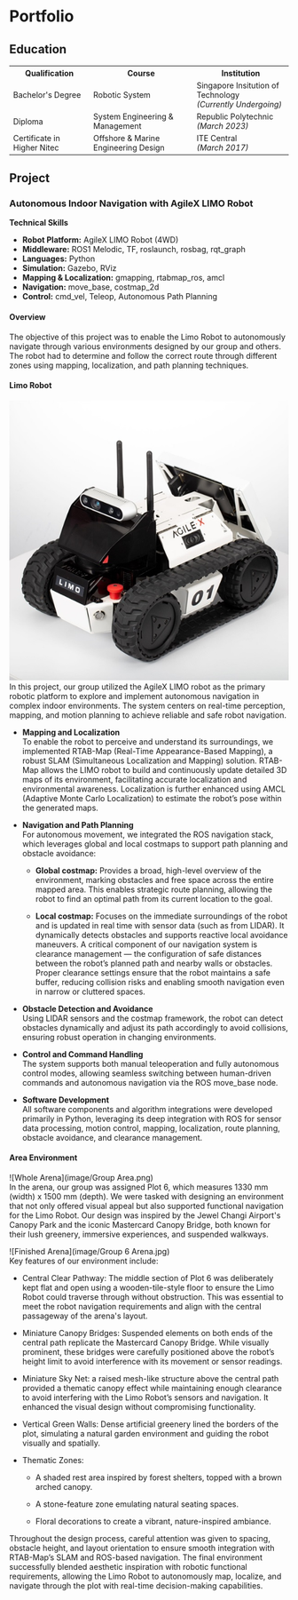 # Portfolio 


<h2 align="left">Education</h2>

<div align="left">

<table>
  <tr>
    <th>Qualification</th>
    <th>Course</th>
    <th>Institution</th>
  </tr>
    <tr>
    <td>Bachelor's Degree</td>
    <td>Robotic System</td>
    <td>Singapore Insitution of Technology<br><em>(Currently Undergoing)</em></td>
  </tr>
  <tr>
    <td>Diploma</td>
    <td>System Engineering & Management</td>
    <td>Republic Polytechnic<br><em>(March 2023)</em></td>
  </tr>
  <tr>
    <td>Certificate in Higher Nitec</td>
    <td>Offshore & Marine Engineering Design</td>
    <td>ITE Central<br><em>(March 2017)</em></td>
  </tr>
</table>

</div>

## Project
###  Autonomous Indoor Navigation with AgileX LIMO Robot
**Technical Skills**  
- **Robot Platform:** AgileX LIMO Robot (4WD)  
- **Middleware:** ROS1 Melodic, TF, roslaunch, rosbag, rqt_graph  
- **Languages:** Python  
- **Simulation:** Gazebo, RViz  
- **Mapping & Localization:** gmapping, rtabmap_ros, amcl  
- **Navigation:** move_base, costmap_2d  
- **Control:** cmd_vel, Teleop, Autonomous Path Planning  

#### Overview
The objective of this project was to enable the Limo Robot to autonomously navigate through various environments designed by our group and others. The robot had to determine and follow the correct route through different zones using mapping, localization, and path planning techniques.
#### Limo Robot
![Limo Robot](image/Limo.jpg)<br>
In this project, our group utilized the AgileX LIMO robot as the primary robotic platform to explore and implement autonomous navigation in complex indoor environments. The system centers on real-time perception, mapping, and motion planning to achieve reliable and safe robot navigation.

- <strong>Mapping and Localization</strong><br>
To enable the robot to perceive and understand its surroundings, we implemented RTAB-Map (Real-Time Appearance-Based Mapping), a robust SLAM (Simultaneous Localization and Mapping) solution. RTAB-Map allows the LIMO robot to build and continuously update detailed 3D maps of its environment, facilitating accurate localization and environmental awareness. Localization is further enhanced using AMCL (Adaptive Monte Carlo Localization) to estimate the robot’s pose within the generated maps.

- <strong>Navigation and Path Planning</strong><br>
For autonomous movement, we integrated the ROS navigation stack, which leverages global and local costmaps to support path planning and obstacle avoidance:

  - <strong>Global costmap:</strong> Provides a broad, high-level overview of the environment, marking obstacles and free space across the entire mapped area. This enables strategic route planning, allowing the robot to find an optimal path from its current location to the goal.
    
  - <strong>Local costmap:</strong> Focuses on the immediate surroundings of the robot and is updated in real time with sensor data (such as from LIDAR). It dynamically detects obstacles and supports reactive local avoidance maneuvers.
  A critical component of our navigation system is clearance management — the configuration of safe distances between the robot’s planned path and nearby walls or obstacles. Proper clearance settings ensure that the robot maintains a safe buffer, reducing collision risks and enabling smooth navigation even in narrow or cluttered spaces.

- <strong>Obstacle Detection and Avoidance</strong><br>
Using LIDAR sensors and the costmap framework, the robot can detect obstacles dynamically and adjust its path accordingly to avoid collisions, ensuring robust operation in changing environments.

- <strong>Control and Command Handling</strong><br>
The system supports both manual teleoperation and fully autonomous control modes, allowing seamless switching between human-driven commands and autonomous navigation via the ROS move_base node.

- <strong>Software Development</strong><br>
All software components and algorithm integrations were developed primarily in Python, leveraging its deep integration with ROS for sensor data processing, motion control, mapping, localization, route planning, obstacle avoidance, and clearance management.

#### Area Environment
![Whole Arena](image/Group Area.png)<br>
In the arena, our group was assigned Plot 6, which measures 1330 mm (width) x 1500 mm (depth). We were tasked with designing an environment that not only offered visual appeal but also supported functional navigation for the Limo Robot. Our design was inspired by the Jewel Changi Airport's Canopy Park and the iconic Mastercard Canopy Bridge, both known for their lush greenery, immersive experiences, and suspended walkways.

![Finished Arena](image/Group 6 Arena.jpg)<br>
Key features of our environment include:

- Central Clear Pathway: The middle section of Plot 6 was deliberately kept flat and open using a wooden-tile-style floor to ensure the Limo Robot could traverse through without obstruction. This was essential to meet the robot navigation requirements and align with the central passageway of the arena's layout.

- Miniature Canopy Bridges: Suspended elements on both ends of the central path replicate the Mastercard Canopy Bridge. While visually prominent, these bridges were carefully positioned above the robot’s height limit to avoid interference with its movement or sensor readings.

- Miniature Sky Net: a raised mesh-like structure above the central path provided a thematic canopy effect while maintaining enough clearance to avoid interfering with the Limo Robot’s sensors and navigation. It enhanced the visual design without compromising functionality.

- Vertical Green Walls: Dense artificial greenery lined the borders of the plot, simulating a natural garden environment and guiding the robot visually and spatially.

- Thematic Zones:

  - A shaded rest area inspired by forest shelters, topped with a brown arched canopy.

  - A stone-feature zone emulating natural seating spaces.

  - Floral decorations to create a vibrant, nature-inspired ambiance.

Throughout the design process, careful attention was given to spacing, obstacle height, and layout orientation to ensure smooth integration with RTAB-Map’s SLAM and ROS-based navigation. The final environment successfully blended aesthetic inspiration with robotic functional requirements, allowing the Limo Robot to autonomously map, localize, and navigate through the plot with real-time decision-making capabilities.
